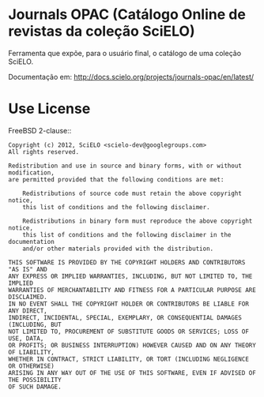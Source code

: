 Journals OPAC (Catálogo Online de revistas da coleção SciELO)
==============================================================

Ferramenta que expõe, para o usuário final, o catálogo de uma coleção SciELO.

Documentação em: http://docs.scielo.org/projects/journals-opac/en/latest/

Use License
===========

FreeBSD 2-clause::

    Copyright (c) 2012, SciELO <scielo-dev@googlegroups.com>
    All rights reserved.

    Redistribution and use in source and binary forms, with or without modification,
    are permitted provided that the following conditions are met:

        Redistributions of source code must retain the above copyright notice,
        this list of conditions and the following disclaimer.

        Redistributions in binary form must reproduce the above copyright notice,
        this list of conditions and the following disclaimer in the documentation
        and/or other materials provided with the distribution.

    THIS SOFTWARE IS PROVIDED BY THE COPYRIGHT HOLDERS AND CONTRIBUTORS "AS IS" AND
    ANY EXPRESS OR IMPLIED WARRANTIES, INCLUDING, BUT NOT LIMITED TO, THE IMPLIED
    WARRANTIES OF MERCHANTABILITY AND FITNESS FOR A PARTICULAR PURPOSE ARE DISCLAIMED.
    IN NO EVENT SHALL THE COPYRIGHT HOLDER OR CONTRIBUTORS BE LIABLE FOR ANY DIRECT,
    INDIRECT, INCIDENTAL, SPECIAL, EXEMPLARY, OR CONSEQUENTIAL DAMAGES (INCLUDING, BUT
    NOT LIMITED TO, PROCUREMENT OF SUBSTITUTE GOODS OR SERVICES; LOSS OF USE, DATA,
    OR PROFITS; OR BUSINESS INTERRUPTION) HOWEVER CAUSED AND ON ANY THEORY OF LIABILITY,
    WHETHER IN CONTRACT, STRICT LIABILITY, OR TORT (INCLUDING NEGLIGENCE OR OTHERWISE)
    ARISING IN ANY WAY OUT OF THE USE OF THIS SOFTWARE, EVEN IF ADVISED OF THE POSSIBILITY
    OF SUCH DAMAGE.